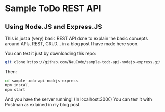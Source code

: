 # Sample ToDo REST API
## Using Node.JS and Express.JS

This is just a (very) basic REST API done to explain the basic concepts around APIs, REST, CRUD... in a blog post I have made here ~~soon~~.

You can test it just by downloading this repo:
```bash
git clone https://github.com/NauCode/sample-todo-api-nodejs-express.git
```

Then:
```bash
cd sample-todo-api-nodejs-express
npm install
npm start
```

And you have the server running! (In localhost:3000) You can test it with Postman as exlained in my blog post.
